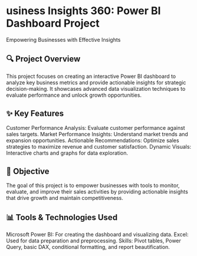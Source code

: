 # usiness Insights 360: Power BI Dashboard Project
Empowering Businesses with Effective Insights

## 🔍 Project Overview

This project focuses on creating an interactive Power BI dashboard to analyze key business metrics and provide actionable insights for strategic decision-making. It showcases advanced data visualization techniques to evaluate performance and unlock growth opportunities.

## ✨ Key Features

Customer Performance Analysis: Evaluate customer performance against sales targets. Market Performance Insights: Understand market trends and expansion opportunities. Actionable Recommendations: Optimize sales strategies to maximize revenue and customer satisfaction. Dynamic Visuals: Interactive charts and graphs for data exploration.

## 🎯 Objective

The goal of this project is to empower businesses with tools to monitor, evaluate, and improve their sales activities by providing actionable insights that drive growth and maintain competitiveness.

## 📊 Tools & Technologies Used

Microsoft Power BI: For creating the dashboard and visualizing data. Excel: Used for data preparation and preprocessing. Skills: Pivot tables, Power Query, basic DAX, conditional formatting, and report beautification.

